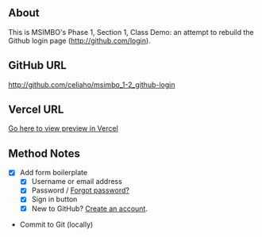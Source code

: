 ## About
This is MSIMBO's Phase 1, Section 1, Class Demo: an attempt to rebuild the Github login page (<a href="http://github.com/login" target="_blank">http://github.com/login</a>).

## GitHub URL
<a href="http://github.com/celiaho/msimbo_1-2_github-login" target="_blank">http://github.com/celiaho/msimbo_1-2_github-login</a>

## Vercel URL
<a href="http://1-2-github-login.vercel.app/" target="_blank">Go here to view preview in Vercel</a>


## Method Notes
- [x] Add form boilerplate
    - [x] Username or email address
    - [x] Password / <a href="http://github.com/password_reset">Forgot password?</a>
    - [x] Sign in button
    - [x] New to GitHub? <a href="http://github.com/signup?source=login">Create an account</a>. 
- Commit to Git (locally)
    